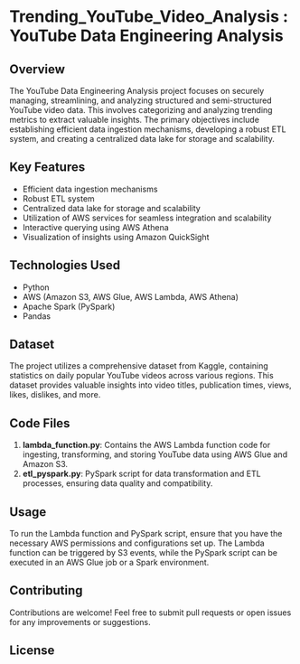 # Trending_YouTube_Video_Analysis : YouTube Data Engineering Analysis

## Overview

The YouTube Data Engineering Analysis project focuses on securely managing, streamlining, and analyzing structured and semi-structured YouTube video data. This involves categorizing and analyzing trending metrics to extract valuable insights. The primary objectives include establishing efficient data ingestion mechanisms, developing a robust ETL system, and creating a centralized data lake for storage and scalability.

## Key Features

- Efficient data ingestion mechanisms
- Robust ETL system
- Centralized data lake for storage and scalability
- Utilization of AWS services for seamless integration and scalability
- Interactive querying using AWS Athena
- Visualization of insights using Amazon QuickSight

## Technologies Used

- Python
- AWS (Amazon S3, AWS Glue, AWS Lambda, AWS Athena)
- Apache Spark (PySpark)
- Pandas

## Dataset

The project utilizes a comprehensive dataset from Kaggle, containing statistics on daily popular YouTube videos across various regions. This dataset provides valuable insights into video titles, publication times, views, likes, dislikes, and more.

## Code Files

1. **lambda_function.py**: Contains the AWS Lambda function code for ingesting, transforming, and storing YouTube data using AWS Glue and Amazon S3.
2. **etl_pyspark.py**: PySpark script for data transformation and ETL processes, ensuring data quality and compatibility.

## Usage

To run the Lambda function and PySpark script, ensure that you have the necessary AWS permissions and configurations set up. The Lambda function can be triggered by S3 events, while the PySpark script can be executed in an AWS Glue job or a Spark environment.

## Contributing

Contributions are welcome! Feel free to submit pull requests or open issues for any improvements or suggestions.

## License

